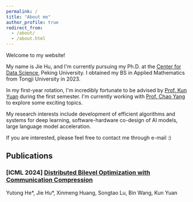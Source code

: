 ```yaml
---
permalink: /
title: "About me"
author_profile: true
redirect_from: 
  - /about/
  - /about.html
---
```


Welcome to my website!

My name is Jie Hu, and I'm currently pursuing my Ph.D. at the [Center for Data Science](https://www.ds.pku.edu.cn/), Peking University. I obtained my BS in Applied Mathematics from Tongji University in 2023.

In my first-year rotation, I'm incredibly fortunate to be advised by [Prof. Kun Yuan](https://kunyuan827.github.io) during the first semester. I'm currently working with [Prof. Chao Yang](https://www.math.pku.edu.cn/teachers/yangch/english/index.html) to explore some exciting topics.

My research interests include development of efficient algorithms and systems for deep learning, software-hardware co-design of AI models, large language model acceleration. 

If you are interested, please feel free to contact me through e-mail :)


## Publications


### [ICML 2024] [Distributed Bilevel Optimization with Communication Compression](https://arxiv.org/pdf/2405.18858)
Yutong He*, Jie Hu*, Xinmeng Huang, Songtao Lu, Bin Wang, Kun Yuan



